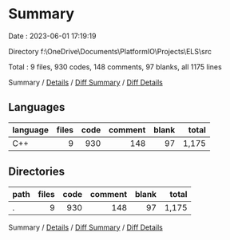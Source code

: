 # Summary

Date : 2023-06-01 17:19:19

Directory f:\\OneDrive\\Documents\\PlatformIO\\Projects\\ELS\\src

Total : 9 files,  930 codes, 148 comments, 97 blanks, all 1175 lines

Summary / [Details](details.md) / [Diff Summary](diff.md) / [Diff Details](diff-details.md)

## Languages
| language | files | code | comment | blank | total |
| :--- | ---: | ---: | ---: | ---: | ---: |
| C++ | 9 | 930 | 148 | 97 | 1,175 |

## Directories
| path | files | code | comment | blank | total |
| :--- | ---: | ---: | ---: | ---: | ---: |
| . | 9 | 930 | 148 | 97 | 1,175 |

Summary / [Details](details.md) / [Diff Summary](diff.md) / [Diff Details](diff-details.md)